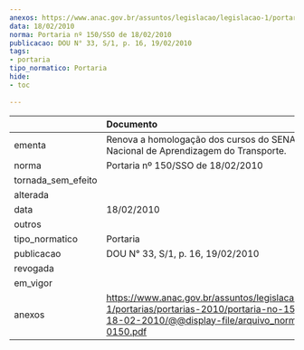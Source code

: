 ```yaml
---
anexos: https://www.anac.gov.br/assuntos/legislacao/legislacao-1/portarias/portarias-2010/portaria-no-150-sso-de-18-02-2010/@@display-file/arquivo_norma/PA2010-0150.pdf
data: 18/02/2010
norma: Portaria nº 150/SSO de 18/02/2010
publicacao: DOU N° 33, S/1, p. 16, 19/02/2010
tags:
- portaria
tipo_normatico: Portaria
hide: 
- toc 
 
---
```


|                    | Documento                                                                                                                                                        |
|:-------------------|:-----------------------------------------------------------------------------------------------------------------------------------------------------------------|
| ementa             | Renova a homologação dos cursos do SENAT Serviço Nacional de Aprendizagem do Transporte.                                                                         |
| norma              | Portaria nº 150/SSO de 18/02/2010                                                                                                                                |
| tornada_sem_efeito |                                                                                                                                                                  |
| alterada           |                                                                                                                                                                  |
| data               | 18/02/2010                                                                                                                                                       |
| outros             |                                                                                                                                                                  |
| tipo_normatico     | Portaria                                                                                                                                                         |
| publicacao         | DOU N° 33, S/1, p. 16, 19/02/2010                                                                                                                                |
| revogada           |                                                                                                                                                                  |
| em_vigor           |                                                                                                                                                                  |
| anexos             | https://www.anac.gov.br/assuntos/legislacao/legislacao-1/portarias/portarias-2010/portaria-no-150-sso-de-18-02-2010/@@display-file/arquivo_norma/PA2010-0150.pdf |